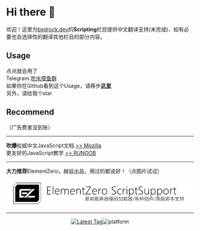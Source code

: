 # Hi there 👋
欢迎！这里为[bedrock.dev](https://bedrock.dev/)的**Scripting**栏目提供中文翻译支持(未完成)，如有必要也会选择性的翻译其他栏目的部分内容。

## Usage
点点就会用了<br>
Telegram [吹水摸鱼群](https://t.me/vjsdt) <br>
如果你在Github看到这个Usage，请移步[**这里**](https://js-devdoc.amd.rocks/)<br>
另外，请给我个star
 
## Recommend
（广告费害没到账）
***
**吹爆**权威中文JavaScript文档 [>> Mozilla](https://developer.mozilla.org/zh-CN/docs/Web/JavaScript)<br>
更友好的JavaScript教学 [>> RUNOOB](https://www.runoob.com/js/js-tutorial.html)
***
**大力推荐**ElementZero，赫兹出品，用过的都说好！（点图片试试）
[<div align=center>![ez6](/img/ez.png)](https://github.com/Element-0/ElementZero)<br>
***
<a href="https://github.com/Element-0/ElementZero/releases/latest">![Latest Tag](https://img.shields.io/github/v/tag/Element-0/ElementZero?label=LATEST%20TAG&style=for-the-badge)</a>![platform](https://img.shields.io/badge/platform-win--x64%20%7C%20wine--linux--x64-green?style=for-the-badge)